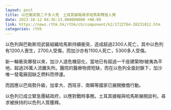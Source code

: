 ```yaml
---
layout: post
title: 以巴衝突致二千多人死　土耳其據報尋求哈馬斯釋放人質
date: 2023-10-12 04:36:13.000000000 +08:00
link: https://news.rthk.hk/rthk/ch/component/k2/1722764-20231012.htm
categories: rthk
---
```


以色列與巴勒斯坦武裝組織哈馬斯持續衝突，造成超過2300人死亡，其中以色列有1200人喪生，2700人受傷，而加沙亦有1100人死亡，5300多人受傷。

新一輪衝突爆發以來，加沙人道危機惡化，當地已有超過一千座建築物l被夷為平地，超過26萬人流離失所。醫院的醫療物資短缺，而在以色列全面封鎖下，加沙唯一發電廠因缺乏燃料而停運。

而因應以巴局勢升級，加拿大、西班牙、南韓等國家已展開撤僑行動。

以色列已成立緊急團結政府，以應對戰時事務。土耳其據報與哈馬斯展開談判，尋求被挾持的以色列人質獲釋。
